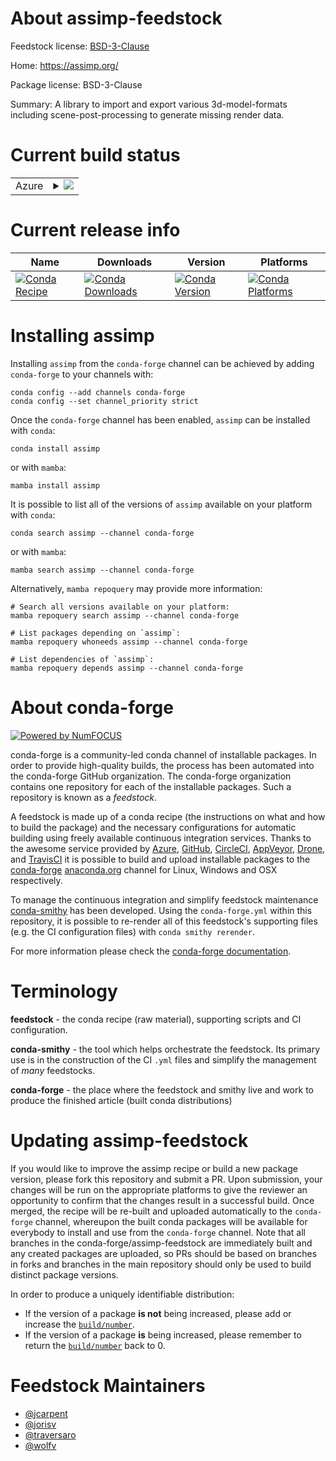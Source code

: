 About assimp-feedstock
======================

Feedstock license: [BSD-3-Clause](https://github.com/conda-forge/assimp-feedstock/blob/main/LICENSE.txt)

Home: https://assimp.org/

Package license: BSD-3-Clause

Summary: A library to import and export various 3d-model-formats including scene-post-processing to generate missing render data.

Current build status
====================


<table>
    
  <tr>
    <td>Azure</td>
    <td>
      <details>
        <summary>
          <a href="https://dev.azure.com/conda-forge/feedstock-builds/_build/latest?definitionId=7334&branchName=main">
            <img src="https://dev.azure.com/conda-forge/feedstock-builds/_apis/build/status/assimp-feedstock?branchName=main">
          </a>
        </summary>
        <table>
          <thead><tr><th>Variant</th><th>Status</th></tr></thead>
          <tbody><tr>
              <td>linux_64</td>
              <td>
                <a href="https://dev.azure.com/conda-forge/feedstock-builds/_build/latest?definitionId=7334&branchName=main">
                  <img src="https://dev.azure.com/conda-forge/feedstock-builds/_apis/build/status/assimp-feedstock?branchName=main&jobName=linux&configuration=linux%20linux_64_" alt="variant">
                </a>
              </td>
            </tr><tr>
              <td>linux_aarch64</td>
              <td>
                <a href="https://dev.azure.com/conda-forge/feedstock-builds/_build/latest?definitionId=7334&branchName=main">
                  <img src="https://dev.azure.com/conda-forge/feedstock-builds/_apis/build/status/assimp-feedstock?branchName=main&jobName=linux&configuration=linux%20linux_aarch64_" alt="variant">
                </a>
              </td>
            </tr><tr>
              <td>linux_ppc64le</td>
              <td>
                <a href="https://dev.azure.com/conda-forge/feedstock-builds/_build/latest?definitionId=7334&branchName=main">
                  <img src="https://dev.azure.com/conda-forge/feedstock-builds/_apis/build/status/assimp-feedstock?branchName=main&jobName=linux&configuration=linux%20linux_ppc64le_" alt="variant">
                </a>
              </td>
            </tr><tr>
              <td>osx_64</td>
              <td>
                <a href="https://dev.azure.com/conda-forge/feedstock-builds/_build/latest?definitionId=7334&branchName=main">
                  <img src="https://dev.azure.com/conda-forge/feedstock-builds/_apis/build/status/assimp-feedstock?branchName=main&jobName=osx&configuration=osx%20osx_64_" alt="variant">
                </a>
              </td>
            </tr><tr>
              <td>osx_arm64</td>
              <td>
                <a href="https://dev.azure.com/conda-forge/feedstock-builds/_build/latest?definitionId=7334&branchName=main">
                  <img src="https://dev.azure.com/conda-forge/feedstock-builds/_apis/build/status/assimp-feedstock?branchName=main&jobName=osx&configuration=osx%20osx_arm64_" alt="variant">
                </a>
              </td>
            </tr><tr>
              <td>win_64</td>
              <td>
                <a href="https://dev.azure.com/conda-forge/feedstock-builds/_build/latest?definitionId=7334&branchName=main">
                  <img src="https://dev.azure.com/conda-forge/feedstock-builds/_apis/build/status/assimp-feedstock?branchName=main&jobName=win&configuration=win%20win_64_" alt="variant">
                </a>
              </td>
            </tr>
          </tbody>
        </table>
      </details>
    </td>
  </tr>
</table>

Current release info
====================

| Name | Downloads | Version | Platforms |
| --- | --- | --- | --- |
| [![Conda Recipe](https://img.shields.io/badge/recipe-assimp-green.svg)](https://anaconda.org/conda-forge/assimp) | [![Conda Downloads](https://img.shields.io/conda/dn/conda-forge/assimp.svg)](https://anaconda.org/conda-forge/assimp) | [![Conda Version](https://img.shields.io/conda/vn/conda-forge/assimp.svg)](https://anaconda.org/conda-forge/assimp) | [![Conda Platforms](https://img.shields.io/conda/pn/conda-forge/assimp.svg)](https://anaconda.org/conda-forge/assimp) |

Installing assimp
=================

Installing `assimp` from the `conda-forge` channel can be achieved by adding `conda-forge` to your channels with:

```
conda config --add channels conda-forge
conda config --set channel_priority strict
```

Once the `conda-forge` channel has been enabled, `assimp` can be installed with `conda`:

```
conda install assimp
```

or with `mamba`:

```
mamba install assimp
```

It is possible to list all of the versions of `assimp` available on your platform with `conda`:

```
conda search assimp --channel conda-forge
```

or with `mamba`:

```
mamba search assimp --channel conda-forge
```

Alternatively, `mamba repoquery` may provide more information:

```
# Search all versions available on your platform:
mamba repoquery search assimp --channel conda-forge

# List packages depending on `assimp`:
mamba repoquery whoneeds assimp --channel conda-forge

# List dependencies of `assimp`:
mamba repoquery depends assimp --channel conda-forge
```


About conda-forge
=================

[![Powered by
NumFOCUS](https://img.shields.io/badge/powered%20by-NumFOCUS-orange.svg?style=flat&colorA=E1523D&colorB=007D8A)](https://numfocus.org)

conda-forge is a community-led conda channel of installable packages.
In order to provide high-quality builds, the process has been automated into the
conda-forge GitHub organization. The conda-forge organization contains one repository
for each of the installable packages. Such a repository is known as a *feedstock*.

A feedstock is made up of a conda recipe (the instructions on what and how to build
the package) and the necessary configurations for automatic building using freely
available continuous integration services. Thanks to the awesome service provided by
[Azure](https://azure.microsoft.com/en-us/services/devops/), [GitHub](https://github.com/),
[CircleCI](https://circleci.com/), [AppVeyor](https://www.appveyor.com/),
[Drone](https://cloud.drone.io/welcome), and [TravisCI](https://travis-ci.com/)
it is possible to build and upload installable packages to the
[conda-forge](https://anaconda.org/conda-forge) [anaconda.org](https://anaconda.org/)
channel for Linux, Windows and OSX respectively.

To manage the continuous integration and simplify feedstock maintenance
[conda-smithy](https://github.com/conda-forge/conda-smithy) has been developed.
Using the ``conda-forge.yml`` within this repository, it is possible to re-render all of
this feedstock's supporting files (e.g. the CI configuration files) with ``conda smithy rerender``.

For more information please check the [conda-forge documentation](https://conda-forge.org/docs/).

Terminology
===========

**feedstock** - the conda recipe (raw material), supporting scripts and CI configuration.

**conda-smithy** - the tool which helps orchestrate the feedstock.
                   Its primary use is in the construction of the CI ``.yml`` files
                   and simplify the management of *many* feedstocks.

**conda-forge** - the place where the feedstock and smithy live and work to
                  produce the finished article (built conda distributions)


Updating assimp-feedstock
=========================

If you would like to improve the assimp recipe or build a new
package version, please fork this repository and submit a PR. Upon submission,
your changes will be run on the appropriate platforms to give the reviewer an
opportunity to confirm that the changes result in a successful build. Once
merged, the recipe will be re-built and uploaded automatically to the
`conda-forge` channel, whereupon the built conda packages will be available for
everybody to install and use from the `conda-forge` channel.
Note that all branches in the conda-forge/assimp-feedstock are
immediately built and any created packages are uploaded, so PRs should be based
on branches in forks and branches in the main repository should only be used to
build distinct package versions.

In order to produce a uniquely identifiable distribution:
 * If the version of a package **is not** being increased, please add or increase
   the [``build/number``](https://docs.conda.io/projects/conda-build/en/latest/resources/define-metadata.html#build-number-and-string).
 * If the version of a package **is** being increased, please remember to return
   the [``build/number``](https://docs.conda.io/projects/conda-build/en/latest/resources/define-metadata.html#build-number-and-string)
   back to 0.

Feedstock Maintainers
=====================

* [@jcarpent](https://github.com/jcarpent/)
* [@jorisv](https://github.com/jorisv/)
* [@traversaro](https://github.com/traversaro/)
* [@wolfv](https://github.com/wolfv/)

